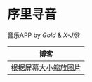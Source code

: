 # 序里寻音
音乐APP by *Gold* & *X-J欣*

| 博客                                                         |
| ------------------------------------------------------------ |
| [根据屏幕大小缩放图片](<https://blog.csdn.net/Fast_G/article/details/88636758>) |


